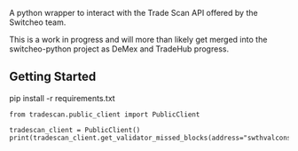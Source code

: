 A python wrapper to interact with the Trade Scan API offered by the Switcheo team.

This is a work in progress and will more than likely get merged into the switcheo-python project as DeMex and TradeHub progress.

## Getting Started

pip install -r requirements.txt

```
from tradescan.public_client import PublicClient

tradescan_client = PublicClient()
print(tradescan_client.get_validator_missed_blocks(address="swthvalcons1pqnlj0na6k8u9y27j3elrx584mt3380dal0j9s"))
```

